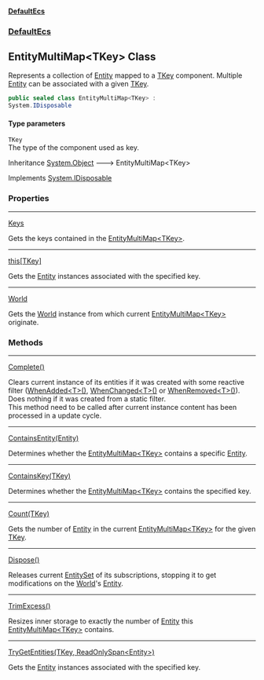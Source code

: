 #### [DefaultEcs](index.md 'index')
### [DefaultEcs](index.md#DefaultEcs 'DefaultEcs')
## EntityMultiMap&lt;TKey&gt; Class
Represents a collection of [Entity](Entity.md 'DefaultEcs.Entity') mapped to a [TKey](EntityMultiMap_TKey_.md#DefaultEcs_EntityMultiMap_TKey__TKey 'DefaultEcs.EntityMultiMap&lt;TKey&gt;.TKey') component. Multiple [Entity](Entity.md 'DefaultEcs.Entity') can be associated with a given [TKey](EntityMultiMap_TKey_.md#DefaultEcs_EntityMultiMap_TKey__TKey 'DefaultEcs.EntityMultiMap&lt;TKey&gt;.TKey').  
```csharp
public sealed class EntityMultiMap<TKey> :
System.IDisposable
```
#### Type parameters
<a name='DefaultEcs_EntityMultiMap_TKey__TKey'></a>
`TKey`  
The type of the component used as key.
  

Inheritance [System.Object](https://docs.microsoft.com/en-us/dotnet/api/System.Object 'System.Object') &#129106; EntityMultiMap&lt;TKey&gt;  

Implements [System.IDisposable](https://docs.microsoft.com/en-us/dotnet/api/System.IDisposable 'System.IDisposable')  
### Properties

***
[Keys](EntityMultiMap_TKey__Keys.md 'DefaultEcs.EntityMultiMap&lt;TKey&gt;.Keys')

Gets the keys contained in the [EntityMultiMap&lt;TKey&gt;](EntityMultiMap_TKey_.md 'DefaultEcs.EntityMultiMap&lt;TKey&gt;').  

***
[this[TKey]](EntityMultiMap_TKey__this_TKey_.md 'DefaultEcs.EntityMultiMap&lt;TKey&gt;.this[TKey]')

Gets the [Entity](Entity.md 'DefaultEcs.Entity') instances associated with the specified key.  

***
[World](EntityMultiMap_TKey__World.md 'DefaultEcs.EntityMultiMap&lt;TKey&gt;.World')

Gets the [World](World.md 'DefaultEcs.World') instance from which current [EntityMultiMap&lt;TKey&gt;](EntityMultiMap_TKey_.md 'DefaultEcs.EntityMultiMap&lt;TKey&gt;') originate.  
### Methods

***
[Complete()](EntityMultiMap_TKey__Complete().md 'DefaultEcs.EntityMultiMap&lt;TKey&gt;.Complete()')

Clears current instance of its entities if it was created with some reactive filter ([WhenAdded&lt;T&gt;()](EntityQueryBuilder_WhenAdded_T_().md 'DefaultEcs.EntityQueryBuilder.WhenAdded&lt;T&gt;()'), [WhenChanged&lt;T&gt;()](EntityQueryBuilder_WhenChanged_T_().md 'DefaultEcs.EntityQueryBuilder.WhenChanged&lt;T&gt;()') or [WhenRemoved&lt;T&gt;()](EntityQueryBuilder_WhenRemoved_T_().md 'DefaultEcs.EntityQueryBuilder.WhenRemoved&lt;T&gt;()')).  
Does nothing if it was created from a static filter.  
This method need to be called after current instance content has been processed in a update cycle.  

***
[ContainsEntity(Entity)](EntityMultiMap_TKey__ContainsEntity(Entity).md 'DefaultEcs.EntityMultiMap&lt;TKey&gt;.ContainsEntity(DefaultEcs.Entity)')

Determines whether the [EntityMultiMap&lt;TKey&gt;](EntityMultiMap_TKey_.md 'DefaultEcs.EntityMultiMap&lt;TKey&gt;') contains a specific [Entity](Entity.md 'DefaultEcs.Entity').  

***
[ContainsKey(TKey)](EntityMultiMap_TKey__ContainsKey(TKey).md 'DefaultEcs.EntityMultiMap&lt;TKey&gt;.ContainsKey(TKey)')

Determines whether the [EntityMultiMap&lt;TKey&gt;](EntityMultiMap_TKey_.md 'DefaultEcs.EntityMultiMap&lt;TKey&gt;') contains the specified key.  

***
[Count(TKey)](EntityMultiMap_TKey__Count(TKey).md 'DefaultEcs.EntityMultiMap&lt;TKey&gt;.Count(TKey)')

Gets the number of [Entity](Entity.md 'DefaultEcs.Entity') in the current [EntityMultiMap&lt;TKey&gt;](EntityMultiMap_TKey_.md 'DefaultEcs.EntityMultiMap&lt;TKey&gt;') for the given [TKey](EntityMultiMap_TKey_.md#DefaultEcs_EntityMultiMap_TKey__TKey 'DefaultEcs.EntityMultiMap&lt;TKey&gt;.TKey').  

***
[Dispose()](EntityMultiMap_TKey__Dispose().md 'DefaultEcs.EntityMultiMap&lt;TKey&gt;.Dispose()')

Releases current [EntitySet](EntitySet.md 'DefaultEcs.EntitySet') of its subscriptions, stopping it to get modifications on the [World](EntityMultiMap_TKey__World.md 'DefaultEcs.EntityMultiMap&lt;TKey&gt;.World')'s [Entity](Entity.md 'DefaultEcs.Entity').  

***
[TrimExcess()](EntityMultiMap_TKey__TrimExcess().md 'DefaultEcs.EntityMultiMap&lt;TKey&gt;.TrimExcess()')

Resizes inner storage to exactly the number of [Entity](Entity.md 'DefaultEcs.Entity') this [EntityMultiMap&lt;TKey&gt;](EntityMultiMap_TKey_.md 'DefaultEcs.EntityMultiMap&lt;TKey&gt;') contains.  

***
[TryGetEntities(TKey, ReadOnlySpan&lt;Entity&gt;)](EntityMultiMap_TKey__TryGetEntities(TKey_ReadOnlySpan_Entity_).md 'DefaultEcs.EntityMultiMap&lt;TKey&gt;.TryGetEntities(TKey, System.ReadOnlySpan&lt;DefaultEcs.Entity&gt;)')

Gets the [Entity](Entity.md 'DefaultEcs.Entity') instances associated with the specified key.  
